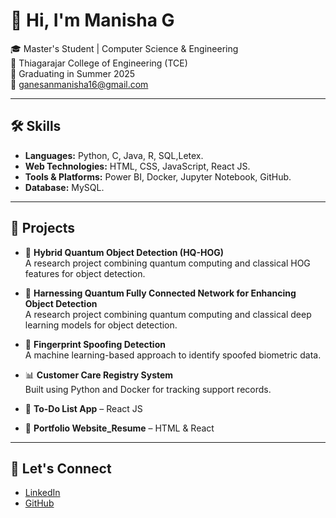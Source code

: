 # 👋 Hi, I'm Manisha G

🎓 Master's Student | Computer Science & Engineering  
📍 Thiagarajar College of Engineering (TCE)  
📅 Graduating in Summer 2025    
📧 ganesanmanisha16@gmail.com  


---

## 🛠️ Skills

- **Languages:** Python, C, Java, R, SQL,Letex.  
- **Web Technologies:** HTML, CSS, JavaScript, React JS.  
- **Tools & Platforms:** Power BI, Docker, Jupyter Notebook, GitHub.  
- **Database:** MySQL.  

---

## 📂 Projects

- 🔬 **Hybrid Quantum Object Detection (HQ-HOG)**  
  A research project combining quantum computing and classical HOG features for object detection.

- 🔬 **Harnessing Quantum Fully Connected Network for Enhancing Object Detection**  
  A research project combining quantum computing and classical deep learning models for object detection.

- 🧠 **Fingerprint Spoofing Detection**  
  A machine learning-based approach to identify spoofed biometric data.

- 📊 **Customer Care Registry System**  
  Built using Python and Docker for tracking support records.

- 📝 **To-Do List App** – React JS  
- 📁 **Portfolio Website_Resume** – HTML & React

---



## 🤝 Let's Connect

- [LinkedIn](https://www.linkedin.com/in/manishag2/)  
- [GitHub](https://github.com/manishag2)  
